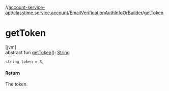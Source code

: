 //[account-service-api](../../../index.md)/[classtime.service.account](../index.md)/[EmailVerificationAuthInfoOrBuilder](index.md)/[getToken](get-token.md)

# getToken

[jvm]\
abstract fun [getToken](get-token.md)(): [String](https://docs.oracle.com/javase/8/docs/api/java/lang/String.html)

`string token = 3;`

#### Return

The token.
